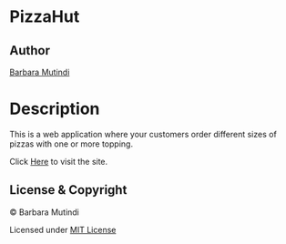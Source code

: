 
# PizzaHut
## Author  
  
[Barbara Mutindi](https://github.com/barbaramutindi)  
  
# Description  
This is a web application where your customers order different sizes of pizzas with one or more topping.

Click [Here](https://barbaramutindi.github.io/Pizza/) to visit the site.


 ## License & Copyright
© Barbara Mutindi


Licensed under [MIT License](LICENSE)